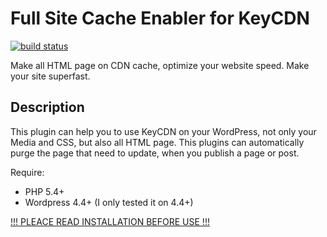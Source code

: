 # Full Site Cache Enabler for KeyCDN

[![build status](https://git.tlo.xyz/ZE3kr/Full-Site-Cache-for-KeyCDN/badges/master/build.svg)](https://git.tlo.xyz/ZE3kr/Full-Site-Cache-for-KeyCDN/builds)

Make all HTML page on CDN cache, optimize your website speed. Make your site superfast.

## Description

This plugin can help you to use KeyCDN on your WordPress, not only your Media and CSS, but also all HTML page. This plugins can automatically purge the page that need to update, when you publish a page or post.

Require:

+ PHP 5.4+
+ Wordpress 4.4+ (I only tested it on 4.4+)

[!!! PLEACE READ INSTALLATION BEFORE USE !!!](https://wordpress.org/plugins/full-site-cache-kc/installation/)
